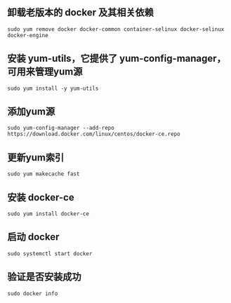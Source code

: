 

## 卸载老版本的 docker 及其相关依赖
```shell
sudo yum remove docker docker-common container-selinux docker-selinux docker-engine
```

## 安装 yum-utils，它提供了 yum-config-manager，可用来管理yum源
```shell
sudo yum install -y yum-utils
```

## 添加yum源
```shell
sudo yum-config-manager --add-repo https://download.docker.com/linux/centos/docker-ce.repo
```

## 更新yum索引
```shell
sudo yum makecache fast
```

## 安装 docker-ce
```shell
sudo yum install docker-ce
```

## 启动 docker
```shell
sudo systemctl start docker
```

## 验证是否安装成功
```shell
sudo docker info
```
